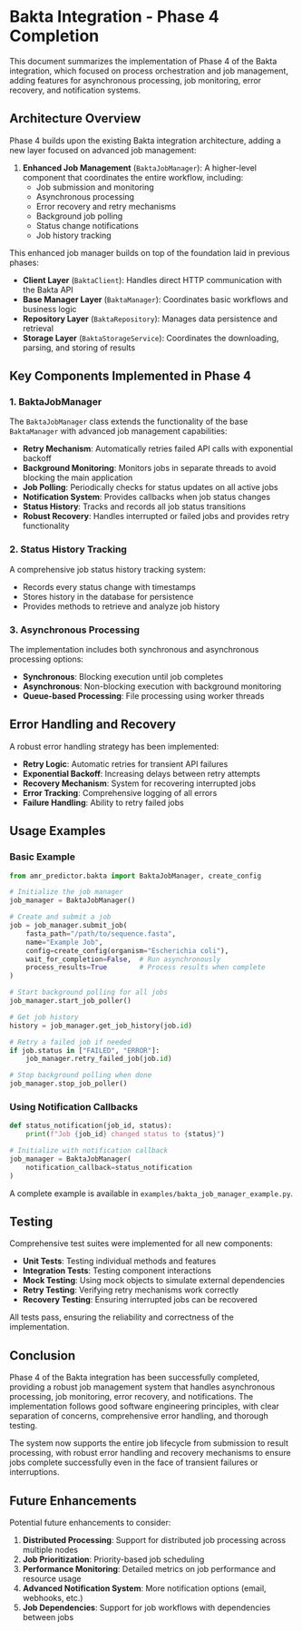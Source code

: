 # Bakta Integration - Phase 4 Completion

This document summarizes the implementation of Phase 4 of the Bakta integration, which focused on process orchestration and job management, adding features for asynchronous processing, job monitoring, error recovery, and notification systems.

## Architecture Overview

Phase 4 builds upon the existing Bakta integration architecture, adding a new layer focused on advanced job management:

1. **Enhanced Job Management** (`BaktaJobManager`): A higher-level component that coordinates the entire workflow, including:
   - Job submission and monitoring
   - Asynchronous processing
   - Error recovery and retry mechanisms
   - Background job polling
   - Status change notifications
   - Job history tracking

This enhanced job manager builds on top of the foundation laid in previous phases:

- **Client Layer** (`BaktaClient`): Handles direct HTTP communication with the Bakta API
- **Base Manager Layer** (`BaktaManager`): Coordinates basic workflows and business logic
- **Repository Layer** (`BaktaRepository`): Manages data persistence and retrieval
- **Storage Layer** (`BaktaStorageService`): Coordinates the downloading, parsing, and storing of results

## Key Components Implemented in Phase 4

### 1. BaktaJobManager

The `BaktaJobManager` class extends the functionality of the base `BaktaManager` with advanced job management capabilities:

- **Retry Mechanism**: Automatically retries failed API calls with exponential backoff
- **Background Monitoring**: Monitors jobs in separate threads to avoid blocking the main application
- **Job Polling**: Periodically checks for status updates on all active jobs
- **Notification System**: Provides callbacks when job status changes
- **Status History**: Tracks and records all job status transitions
- **Robust Recovery**: Handles interrupted or failed jobs and provides retry functionality

### 2. Status History Tracking

A comprehensive job status history tracking system:

- Records every status change with timestamps
- Stores history in the database for persistence
- Provides methods to retrieve and analyze job history

### 3. Asynchronous Processing

The implementation includes both synchronous and asynchronous processing options:

- **Synchronous**: Blocking execution until job completes
- **Asynchronous**: Non-blocking execution with background monitoring
- **Queue-based Processing**: File processing using worker threads

## Error Handling and Recovery

A robust error handling strategy has been implemented:

- **Retry Logic**: Automatic retries for transient API failures
- **Exponential Backoff**: Increasing delays between retry attempts
- **Recovery Mechanism**: System for recovering interrupted jobs
- **Error Tracking**: Comprehensive logging of all errors
- **Failure Handling**: Ability to retry failed jobs

## Usage Examples

### Basic Example

```python
from amr_predictor.bakta import BaktaJobManager, create_config

# Initialize the job manager
job_manager = BaktaJobManager()

# Create and submit a job
job = job_manager.submit_job(
    fasta_path="/path/to/sequence.fasta",
    name="Example Job",
    config=create_config(organism="Escherichia coli"),
    wait_for_completion=False,  # Run asynchronously
    process_results=True        # Process results when complete
)

# Start background polling for all jobs
job_manager.start_job_poller()

# Get job history
history = job_manager.get_job_history(job.id)

# Retry a failed job if needed
if job.status in ["FAILED", "ERROR"]:
    job_manager.retry_failed_job(job.id)

# Stop background polling when done
job_manager.stop_job_poller()
```

### Using Notification Callbacks

```python
def status_notification(job_id, status):
    print(f"Job {job_id} changed status to {status}")

# Initialize with notification callback
job_manager = BaktaJobManager(
    notification_callback=status_notification
)
```

A complete example is available in `examples/bakta_job_manager_example.py`.

## Testing

Comprehensive test suites were implemented for all new components:

- **Unit Tests**: Testing individual methods and features
- **Integration Tests**: Testing component interactions
- **Mock Testing**: Using mock objects to simulate external dependencies
- **Retry Testing**: Verifying retry mechanisms work correctly
- **Recovery Testing**: Ensuring interrupted jobs can be recovered

All tests pass, ensuring the reliability and correctness of the implementation.

## Conclusion

Phase 4 of the Bakta integration has been successfully completed, providing a robust job management system that handles asynchronous processing, job monitoring, error recovery, and notifications. The implementation follows good software engineering principles, with clear separation of concerns, comprehensive error handling, and thorough testing.

The system now supports the entire job lifecycle from submission to result processing, with robust error handling and recovery mechanisms to ensure jobs complete successfully even in the face of transient failures or interruptions.

## Future Enhancements

Potential future enhancements to consider:

1. **Distributed Processing**: Support for distributed job processing across multiple nodes
2. **Job Prioritization**: Priority-based job scheduling
3. **Performance Monitoring**: Detailed metrics on job performance and resource usage
4. **Advanced Notification System**: More notification options (email, webhooks, etc.)
5. **Job Dependencies**: Support for job workflows with dependencies between jobs 